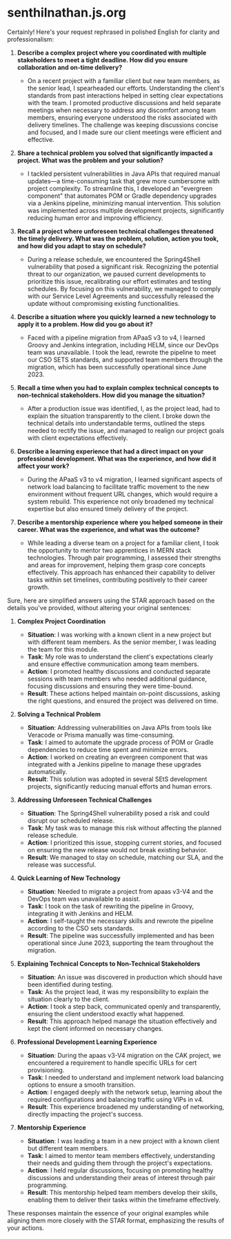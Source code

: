 # senthilnathan.js.org

Certainly! Here's your request rephrased in polished English for clarity and professionalism:

1. **Describe a complex project where you coordinated with multiple stakeholders to meet a tight deadline. How did you ensure collaboration and on-time delivery?**
   - On a recent project with a familiar client but new team members, as the senior lead, I spearheaded our efforts. Understanding the client's standards from past interactions helped in setting clear expectations with the team. I promoted productive discussions and held separate meetings when necessary to address any discomfort among team members, ensuring everyone understood the risks associated with delivery timelines. The challenge was keeping discussions concise and focused, and I made sure our client meetings were efficient and effective.

2. **Share a technical problem you solved that significantly impacted a project. What was the problem and your solution?**
   - I tackled persistent vulnerabilities in Java APIs that required manual updates—a time-consuming task that grew more cumbersome with project complexity. To streamline this, I developed an "evergreen component" that automates POM or Gradle dependency upgrades via a Jenkins pipeline, minimizing manual intervention. This solution was implemented across multiple development projects, significantly reducing human error and improving efficiency.

3. **Recall a project where unforeseen technical challenges threatened the timely delivery. What was the problem, solution, action you took, and how did you adapt to stay on schedule?**
   - During a release schedule, we encountered the Spring4Shell vulnerability that posed a significant risk. Recognizing the potential threat to our organization, we paused current developments to prioritize this issue, recalibrating our effort estimates and testing schedules. By focusing on this vulnerability, we managed to comply with our Service Level Agreements and successfully released the update without compromising existing functionalities.

4. **Describe a situation where you quickly learned a new technology to apply it to a problem. How did you go about it?**
   - Faced with a pipeline migration from APaaS v3 to v4, I learned Groovy and Jenkins integration, including HELM, since our DevOps team was unavailable. I took the lead, rewrote the pipeline to meet our CSO SETS standards, and supported team members through the migration, which has been successfully operational since June 2023.

5. **Recall a time when you had to explain complex technical concepts to non-technical stakeholders. How did you manage the situation?**
   - After a production issue was identified, I, as the project lead, had to explain the situation transparently to the client. I broke down the technical details into understandable terms, outlined the steps needed to rectify the issue, and managed to realign our project goals with client expectations effectively.

6. **Describe a learning experience that had a direct impact on your professional development. What was the experience, and how did it affect your work?**
   - During the APaaS v3 to v4 migration, I learned significant aspects of network load balancing to facilitate traffic movement to the new environment without frequent URL changes, which would require a system rebuild. This experience not only broadened my technical expertise but also ensured timely delivery of the project.

7. **Describe a mentorship experience where you helped someone in their career. What was the experience, and what was the outcome?**
   - While leading a diverse team on a project for a familiar client, I took the opportunity to mentor two apprentices in MERN stack technologies. Through pair programming, I assessed their strengths and areas for improvement, helping them grasp core concepts effectively. This approach has enhanced their capability to deliver tasks within set timelines, contributing positively to their career growth.

Sure, here are simplified answers using the STAR approach based on the details you've provided, without altering your original sentences:

1. **Complex Project Coordination**
   - **Situation**: I was working with a known client in a new project but with different team members. As the senior member, I was leading the team for this module.
   - **Task**: My role was to understand the client's expectations clearly and ensure effective communication among team members.
   - **Action**: I promoted healthy discussions and conducted separate sessions with team members who needed additional guidance, focusing discussions and ensuring they were time-bound.
   - **Result**: These actions helped maintain on-point discussions, asking the right questions, and ensured the project was delivered on time.

2. **Solving a Technical Problem**
   - **Situation**: Addressing vulnerabilities on Java APIs from tools like Veracode or Prisma manually was time-consuming.
   - **Task**: I aimed to automate the upgrade process of POM or Gradle dependencies to reduce time spent and minimize errors.
   - **Action**: I worked on creating an evergreen component that was integrated with a Jenkins pipeline to manage these upgrades automatically.
   - **Result**: This solution was adopted in several SEtS development projects, significantly reducing manual efforts and human errors.

3. **Addressing Unforeseen Technical Challenges**
   - **Situation**: The Spring4Shell vulnerability posed a risk and could disrupt our scheduled release.
   - **Task**: My task was to manage this risk without affecting the planned release schedule.
   - **Action**: I prioritized this issue, stopping current stories, and focused on ensuring the new release would not break existing behavior.
   - **Result**: We managed to stay on schedule, matching our SLA, and the release was successful.

4. **Quick Learning of New Technology**
   - **Situation**: Needed to migrate a project from apaas v3-V4 and the DevOps team was unavailable to assist.
   - **Task**: I took on the task of rewriting the pipeline in Groovy, integrating it with Jenkins and HELM.
   - **Action**: I self-taught the necessary skills and rewrote the pipeline according to the CSO sets standards.
   - **Result**: The pipeline was successfully implemented and has been operational since June 2023, supporting the team throughout the migration.

5. **Explaining Technical Concepts to Non-Technical Stakeholders**
   - **Situation**: An issue was discovered in production which should have been identified during testing.
   - **Task**: As the project lead, it was my responsibility to explain the situation clearly to the client.
   - **Action**: I took a step back, communicated openly and transparently, ensuring the client understood exactly what happened.
   - **Result**: This approach helped manage the situation effectively and kept the client informed on necessary changes.

6. **Professional Development Learning Experience**
   - **Situation**: During the apaas v3-V4 migration on the CAK project, we encountered a requirement to handle specific URLs for cert provisioning.
   - **Task**: I needed to understand and implement network load balancing options to ensure a smooth transition.
   - **Action**: I engaged deeply with the network setup, learning about the required configurations and balancing traffic using VIPs in v4.
   - **Result**: This experience broadened my understanding of networking, directly impacting the project's success.

7. **Mentorship Experience**
   - **Situation**: I was leading a team in a new project with a known client but different team members.
   - **Task**: I aimed to mentor team members effectively, understanding their needs and guiding them through the project's expectations.
   - **Action**: I held regular discussions, focusing on promoting healthy discussions and understanding their areas of interest through pair programming.
   - **Result**: This mentorship helped team members develop their skills, enabling them to deliver their tasks within the timeframe effectively.

These responses maintain the essence of your original examples while aligning them more closely with the STAR format, emphasizing the results of your actions.

